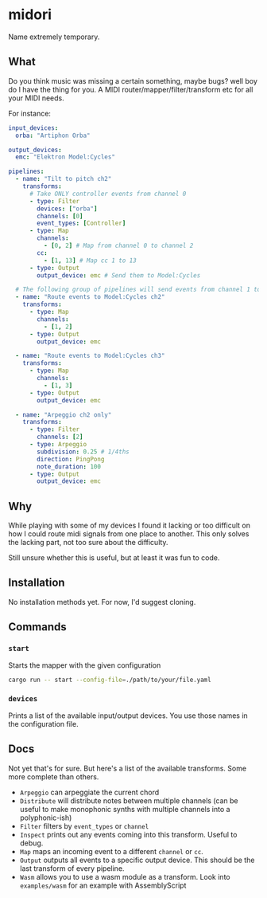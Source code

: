 # midori

Name extremely temporary.

## What

Do you think music was missing a certain something, maybe bugs? well boy do I have the thing for you.
A MIDI router/mapper/filter/transform etc for all your MIDI needs.

For instance:

```yaml
input_devices:
  orba: "Artiphon Orba"

output_devices:
  emc: "Elektron Model:Cycles"

pipelines:
  - name: "Tilt to pitch ch2"
    transforms:
      # Take ONLY controller events from channel 0
      - type: Filter
        devices: ["orba"]
        channels: [0]
        event_types: [Controller]
      - type: Map
        channels:
          - [0, 2] # Map from channel 0 to channel 2
        cc:
          - [1, 13] # Map cc 1 to 13
      - type: Output
        output_device: emc # Send them to Model:Cycles

  # The following group of pipelines will send events from channel 1 to channels 3 and 4 at the same time
  - name: "Route events to Model:Cycles ch2"
    transforms:
      - type: Map
        channels:
          - [1, 2]
      - type: Output
        output_device: emc

  - name: "Route events to Model:Cycles ch3"
    transforms:
      - type: Map
        channels:
          - [1, 3]
      - type: Output
        output_device: emc

  - name: "Arpeggio ch2 only"
    transforms:
      - type: Filter
        channels: [2]
      - type: Arpeggio
        subdivision: 0.25 # 1/4ths
        direction: PingPong
        note_duration: 100
      - type: Output
        output_device: emc
```

## Why

While playing with some of my devices I found it lacking or too difficult on how I could route midi signals from one place to another. This only solves the lacking part, not too sure about the difficulty.

Still unsure whether this is useful, but at least it was fun to code.

## Installation

No installation methods yet. For now, I'd suggest cloning.

## Commands

### `start`

Starts the mapper with the given configuration

```sh
cargo run -- start --config-file=./path/to/your/file.yaml
```

### `devices`

Prints a list of the available input/output devices.
You use those names in the configuration file.

## Docs

Not yet that's for sure. But here's a list of the available transforms. Some more complete than others.

- `Arpeggio` can arpeggiate the current chord
- `Distribute` will distribute notes between multiple channels (can be useful to make monophonic synths with multiple channels into a polyphonic-ish)
- `Filter` filters by `event_types` or `channel`
- `Inspect` prints out any events coming into this transform. Useful to debug.
- `Map` maps an incoming event to a different `channel` or `cc`.
- `Output` outputs all events to a specific output device. This should be the last transform of every pipeline.
- `Wasm` allows you to use a wasm module as a transform. Look into `examples/wasm` for an example with AssemblyScript
